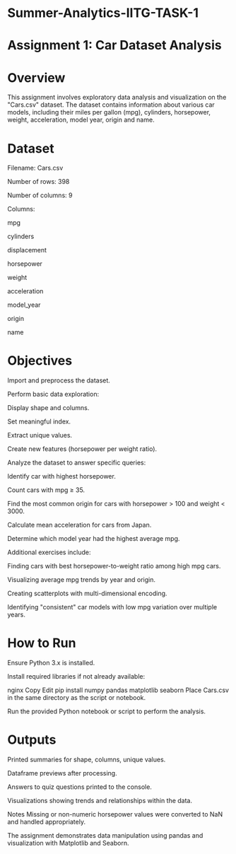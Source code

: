 # Summer-Analytics-IITG-TASK-1
# Assignment 1: Car Dataset Analysis
# Overview
This assignment involves exploratory data analysis and visualization on the "Cars.csv" dataset. The dataset contains information about various car models, including their miles per gallon (mpg), cylinders, horsepower, weight, acceleration, model year, origin and name.

# Dataset
Filename: Cars.csv

Number of rows: 398

Number of columns: 9

Columns:

mpg

cylinders

displacement

horsepower

weight

acceleration

model_year

origin

name

# Objectives
Import and preprocess the dataset.

Perform basic data exploration:

Display shape and columns.

Set meaningful index.

Extract unique values.

Create new features (horsepower per weight ratio).

Analyze the dataset to answer specific queries:

Identify car with highest horsepower.

Count cars with mpg ≥ 35.

Find the most common origin for cars with horsepower > 100 and weight < 3000.

Calculate mean acceleration for cars from Japan.

Determine which model year had the highest average mpg.

Additional exercises include:

Finding cars with best horsepower-to-weight ratio among high mpg cars.

Visualizing average mpg trends by year and origin.

Creating scatterplots with multi-dimensional encoding.

Identifying "consistent" car models with low mpg variation over multiple years.

# How to Run
Ensure Python 3.x is installed.

Install required libraries if not already available:

nginx
Copy
Edit
pip install numpy pandas matplotlib seaborn
Place Cars.csv in the same directory as the script or notebook.

Run the provided Python notebook or script to perform the analysis.

# Outputs
Printed summaries for shape, columns, unique values.

Dataframe previews after processing.

Answers to quiz questions printed to the console.

Visualizations showing trends and relationships within the data.

Notes
Missing or non-numeric horsepower values were converted to NaN and handled appropriately.

The assignment demonstrates data manipulation using pandas and visualization with Matplotlib and Seaborn.
